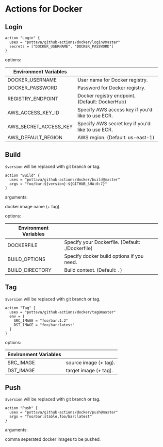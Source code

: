 # Actions for Docker

## Login

```console
action "Login" {
  uses = "pottava/github-actions/docker/login@master"
  secrets = ["DOCKER_USERNAME", "DOCKER_PASSWORD"]
}
```

options:

Environment Variables     |                                                        |
------------------------- | ------------------------------------------------------ |
DOCKER_USERNAME           | User name for Docker registry.                         |
DOCKER_PASSWORD           | Password for Docker registry.                          |
REGISTRY_ENDPOINT         | Docker registry endpoint. (Default: DockerHub)         |
AWS_ACCESS_KEY_ID         | Specify AWS access key if you'd like to use ECR.       |
AWS_SECRET_ACCESS_KEY     | Specify AWS secret key if you'd like to use ECR.       |
AWS_DEFAULT_REGION        | AWS region. (Default: us-east-1)                       |

## Build

`$version` will be replaced with git branch or tag.

```console
action "Build" {
  uses = "pottava/github-actions/docker/build@master"
  args = "foo/bar:${version}-${GITHUB_SHA:0:7}"
}
```

arguments:

docker image name (+ tag).

options:

Environment Variables     |                                                        |
------------------------- | ------------------------------------------------------ |
DOCKERFILE                | Specify your Dockerfile. (Default: ./Dockerfile)       |
BUILD_OPTIONS             | Specify docker build options if you need.              |
BUILD_DIRECTORY           | Build context. (Default: . )                           |

## Tag

`$version` will be replaced with git branch or tag.

```console
action "Tag" {
  uses = "pottava/github-actions/docker/tag@master"
  env = {
    SRC_IMAGE = "foo/bar:1.2"
    DST_IMAGE = "foo/bar:latest"
  }
}
```

options:

Environment Variables     |                       |
------------------------- | --------------------- |
SRC_IMAGE                 | source image (+ tag). |
DST_IMAGE                 | target image (+ tag). |

## Push

`$version` will be replaced with git branch or tag.

```console
action "Push" {
  uses = "pottava/github-actions/docker/push@master"
  args = "foo/bar:stable,foo/bar:latest"
}
```

arguments:

comma seperated docker images to be pushed.
